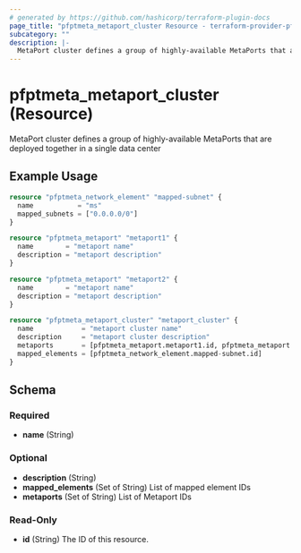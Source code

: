```yaml
---
# generated by https://github.com/hashicorp/terraform-plugin-docs
page_title: "pfptmeta_metaport_cluster Resource - terraform-provider-pfptmeta"
subcategory: ""
description: |-
  MetaPort cluster defines a group of highly-available MetaPorts that are deployed together in a single data center
---
```


# pfptmeta_metaport_cluster (Resource)

MetaPort cluster defines a group of highly-available MetaPorts that are deployed together in a single data center

## Example Usage

```terraform
resource "pfptmeta_network_element" "mapped-subnet" {
  name           = "ms"
  mapped_subnets = ["0.0.0.0/0"]
}

resource "pfptmeta_metaport" "metaport1" {
  name        = "metaport name"
  description = "metaport description"
}

resource "pfptmeta_metaport" "metaport2" {
  name        = "metaport name"
  description = "metaport description"
}

resource "pfptmeta_metaport_cluster" "metaport_cluster" {
  name            = "metaport cluster name"
  description     = "metaport cluster description"
  metaports       = [pfptmeta_metaport.metaport1.id, pfptmeta_metaport.metaport2.id]
  mapped_elements = [pfptmeta_network_element.mapped-subnet.id]
}
```

<!-- schema generated by tfplugindocs -->
## Schema

### Required

- **name** (String)

### Optional

- **description** (String)
- **mapped_elements** (Set of String) List of mapped element IDs
- **metaports** (Set of String) List of Metaport IDs

### Read-Only

- **id** (String) The ID of this resource.


